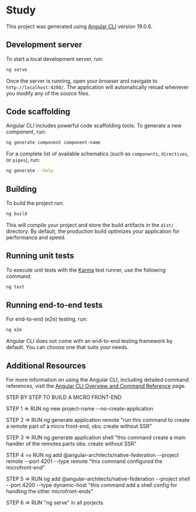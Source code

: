 # Study

This project was generated using [Angular CLI](https://github.com/angular/angular-cli) version 19.0.6.

## Development server

To start a local development server, run:

```bash
ng serve
```

Once the server is running, open your browser and navigate to `http://localhost:4200/`. The application will automatically reload whenever you modify any of the source files.

## Code scaffolding

Angular CLI includes powerful code scaffolding tools. To generate a new component, run:

```bash
ng generate component component-name
```

For a complete list of available schematics (such as `components`, `directives`, or `pipes`), run:

```bash
ng generate --help
```

## Building

To build the project run:

```bash
ng build
```

This will compile your project and store the build artifacts in the `dist/` directory. By default, the production build optimizes your application for performance and speed.

## Running unit tests

To execute unit tests with the [Karma](https://karma-runner.github.io) test runner, use the following command:

```bash
ng test
```

## Running end-to-end tests

For end-to-end (e2e) testing, run:

```bash
ng e2e
```

Angular CLI does not come with an end-to-end testing framework by default. You can choose one that suits your needs.

## Additional Resources

For more information on using the Angular CLI, including detailed command references, visit the [Angular CLI Overview and Command Reference](https://angular.dev/tools/cli) page.

STEP BY STEP TO BUILD A MICRO FRONT-END

STEP 1 => RUN ng new project-name --no-create-application

STEP 2 => RUN ng generate application remote "run this command to create a remote part of a micro front-end, obs: create without SSR"

STEP 3 => RUN ng generate application shell "this command create a main handler of the remotes parts obs: create without SSR"

STEP 4 =v RUN ng add @angular-architects/native-federation --project remote --port 4201 --type remote
"this command configured the microfront-end"

STEP 5 => RUN ng add @angular-architects/native-federation --project shell --port 4200 --type dynamic-host "this command add a shell config for handling the other microfront-ends"


STEP 6 => RUN "ng serve" in all porjects